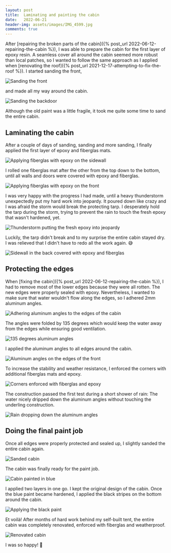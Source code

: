 ```yaml
---
layout: post
title:  Laminating and painting the cabin
date:   2022-06-21
header-img: assets/images/IMG_4599.jpg
comments: true
---
```


After [repairing the broken parts of the cabin]({% post_url 2022-06-12-repairing-the-cabin %}), I was able to prepare the cabin for the first layer of epoxy resin. A seamless cover all around the cabin seemed more robust than local patches, so I wanted to follow the same approach as I applied when [renovating the roof]({% post_url 2021-12-17-attempting-to-fix-the-roof %}). I started sanding the front,

![Sanding the front](/assets/images/IMG_4300.jpg)

and made all my way around the cabin.

![Sanding the backdoor](/assets/images/IMG_4523.jpg)

Although the old paint was a little fragile, it took me quite some time to sand the entire cabin.

## Laminating the cabin

After a couple of days of sanding, sanding and more sanding, I finally applied the first layer of epoxy and fiberglas mats. 

![Applying fiberglas with epoxy on the sidewall](/assets/images/IMG_4482.jpg)

I rolled one fiberglas mat after the other from the top down to the bottom, until all walls and doors were covered with epoxy and fiberglas.

![Applying fiberglas with epoxy on the front](/assets/images/IMG_4480.jpg)

I was very happy with the progress I had made, until a heavy thunderstorm unexpectedly put my hard work into jeopardy. It poured down like crazy and I was afraid the storm would break the protecting tarp. I desperately hold the tarp during the storm, trying to prevent the rain to touch the fresh epoxy that wasn't hardened, yet.

![Thunderstorm putting the fresh epoxy into jeopardy](/assets/images/IMG_4541.jpg)

Luckily, the tarp didn't break and to my surprise the entire cabin stayed dry. I was relieved that I didn't have to redo all the work again. :sweat_smile:

![Sidewall in the back covered with epoxy and fiberglas](/assets/images/IMG_4567.jpg)

## Protecting the edges

When [fixing the cabin]({% post_url 2022-06-12-repairing-the-cabin %}), I had to remove most of the lower edges because they were all rotten. The new edges were properly sealed with epoxy. Nevertheless, I wanted to make sure that water wouldn't flow along the edges, so I adhered 2mm aluminum angles.

![Adhering aluminum angles to the edges of the cabin](/assets/images/IMG_4581.jpg)

The angles were folded by 135 degrees which would keep the water away from the edges while ensuring good ventilation.

![135 degrees aluminum angles](/assets/images/IMG_4583.jpg)

I applied the aluminum angles to all edges around the cabin.

![Aluminum angles on the edges of the front](/assets/images/IMG_4584.jpg)

To increase the stability and weather resistance, I enforced the corners with additional fiberglas mats and epoxy.

![Corners enforced with fiberglas and epoxy](/assets/images/IMG_4587.jpg)

The construction passed the first test during a short shower of rain: The water nicely dripped down the aluminum angles without touching the underling construction.

![Rain dropping down the aluminum angles](/assets/images/IMG_4639.jpg)

## Doing the final paint job

Once all edges were properly protected and sealed up, I slightly sanded the entire cabin again.

![Sanded cabin](/assets/images/IMG_4599.jpg)

The cabin was finally ready for the paint job.

![Cabin painted in blue](/assets/images/IMG_4605.jpg)

I applied two layers in one go. I kept the original design of the cabin. Once the blue paint became hardened, I applied the black stripes on the bottom around the cabin.

![Applying the black paint](/assets/images/IMG_4618.jpg)

Et voilà! After months of hard work behind my self-built tent, the entire cabin was completely renovated, enforced with fiberglas and weatherproof.

![Renovated cabin](/assets/images/IMG_4625.jpg)

I was so happy! :tada: